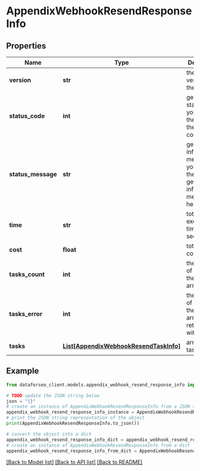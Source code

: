 # AppendixWebhookResendResponseInfo


## Properties

Name | Type | Description | Notes
------------ | ------------- | ------------- | -------------
**version** | **str** | the current version of the API | [optional] 
**status_code** | **int** | general status code you can find the full list of the response codes here | [optional] 
**status_message** | **str** | general informational message you can find the full list of general informational messages here | [optional] 
**time** | **str** | total execution time, seconds | [optional] 
**cost** | **float** | total tasks cost, USD | [optional] 
**tasks_count** | **int** | the number of tasks in the tasks array | [optional] 
**tasks_error** | **int** | the number of tasks in the tasks array returned with an error | [optional] 
**tasks** | [**List[AppendixWebhookResendTaskInfo]**](AppendixWebhookResendTaskInfo.md) | array of tasks | [optional] 

## Example

```python
from dataforseo_client.models.appendix_webhook_resend_response_info import AppendixWebhookResendResponseInfo

# TODO update the JSON string below
json = "{}"
# create an instance of AppendixWebhookResendResponseInfo from a JSON string
appendix_webhook_resend_response_info_instance = AppendixWebhookResendResponseInfo.from_json(json)
# print the JSON string representation of the object
print(AppendixWebhookResendResponseInfo.to_json())

# convert the object into a dict
appendix_webhook_resend_response_info_dict = appendix_webhook_resend_response_info_instance.to_dict()
# create an instance of AppendixWebhookResendResponseInfo from a dict
appendix_webhook_resend_response_info_from_dict = AppendixWebhookResendResponseInfo.from_dict(appendix_webhook_resend_response_info_dict)
```
[[Back to Model list]](../README.md#documentation-for-models) [[Back to API list]](../README.md#documentation-for-api-endpoints) [[Back to README]](../README.md)


